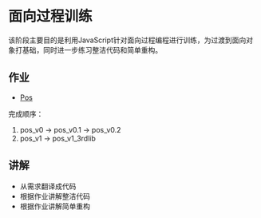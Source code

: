 # 面向过程训练

该阶段主要目的是利用JavaScript针对面向过程编程进行训练，为过渡到面向对象打基础，同时进一步练习整洁代码和简单重构。

## 作业

- [Pos](https://github.com/twa-camp/pos)

完成顺序：
1. pos_v0 -> pos_v0.1 -> pos_v0.2
2. pos_v1 -> pos_v1_3rdlib

## 讲解

- 从需求翻译成代码
- 根据作业讲解整洁代码
- 根据作业讲解简单重构
